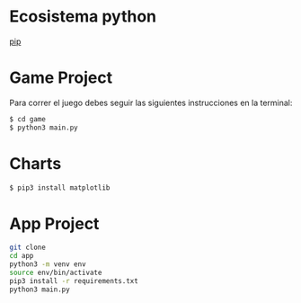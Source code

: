 # Ecosistema python
[pip](pypi.org)

# Game Project
Para correr el juego debes seguir las siguientes instrucciones en la terminal:

```sh
$ cd game
$ python3 main.py
```


# Charts
```sh
$ pip3 install matplotlib
```

# App Project

```sh
git clone
cd app
python3 -m venv env
source env/bin/activate
pip3 install -r requirements.txt
python3 main.py
```
